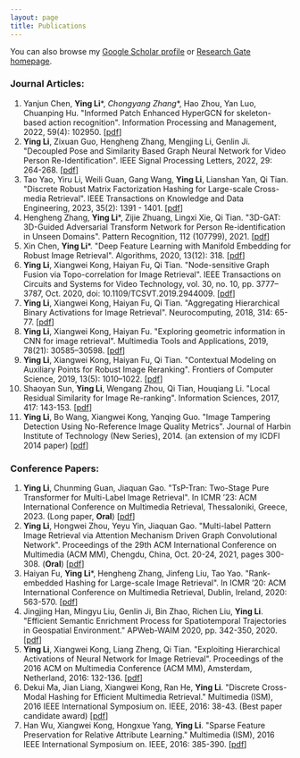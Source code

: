 ```yaml
---
layout: page
title: Publications
---
```


You can also browse my [Google Scholar profile](https://scholar.google.com/citations?user=DkC8JrcAAAAJ&hl=zh-CN) or [Research Gate homepage](https://www.researchgate.net/profile/Ying_Li37/research). 
### Journal Articles:
1. Yanjun Chen, **Ying Li***, *Chongyang Zhang**, Hao Zhou, Yan Luo, Chuanping Hu. "Informed Patch Enhanced HyperGCN for skeleton-based action recognition". Information Processing and Management, 2022, 59(4): 102950. [[pdf](https://www.sciencedirect.com/science/article/abs/pii/S0306457322000723)]
2. **Ying Li**, Zixuan Guo, Hengheng Zhang, Mengjing Li, Genlin Ji. "Decoupled Pose and Similarity Based Graph Neural Network for Video Person Re-Identification". IEEE Signal Processing Letters, 2022, 29: 264-268. [[pdf](https://ieeexplore.ieee.org/document/9633147)]
3. Tao Yao, Yiru Li, Weili Guan, Gang Wang, **Ying Li**, Lianshan Yan, Qi Tian. "Discrete Robust Matrix Factorization Hashing for Large-scale Cross-media Retrieval". IEEE Transactions on Knowledge and Data Engineering, 2023, 35(2): 1391 - 1401. [[pdf](https://ieeexplore.ieee.org/document/9525283)]
4. Hengheng Zhang, **Ying Li***, Zijie Zhuang, Lingxi Xie, Qi Tian. "3D-GAT: 3D-Guided Adversarial Transform Network for Person Re-identification in Unseen Domains". Pattern Recognition, 112 (107799), 2021. [[pdf](https://www.sciencedirect.com/science/article/pii/S0031320320306026)]
5. Xin Chen, **Ying Li***. "Deep Feature Learning with Manifold Embedding for Robust Image Retrieval". Algorithms, 2020, 13(12): 318. [[pdf](https://www.mdpi.com/1999-4893/13/12/318/pdf)]
6. **Ying Li**, Xiangwei Kong, Haiyan Fu, Qi Tian. "Node-sensitive Graph Fusion via Topo-correlation for Image Retrieval". IEEE Transactions on Circuits and Systems for Video Technology, vol. 30, no. 10, pp. 3777–3787, Oct. 2020, doi: 10.1109/TCSVT.2019.2944009. [[pdf](https://ieeexplore.ieee.org/stamp/stamp.jsp?tp=&arnumber=8850059)]
7. **Ying Li**, Xiangwei Kong, Haiyan Fu, Qi Tian. "Aggregating Hierarchical Binary Activations for Image Retrieval". Neurocomputing, 2018, 314: 65-77. [[pdf](https://www.sciencedirect.com/science/article/pii/S0925231218307501)]
8. **Ying Li**, Xiangwei Kong, Haiyan Fu. "Exploring geometric information in CNN for image retrieval". Multimedia Tools and Applications, 2019, 78(21): 30585–30598. [[pdf](https://link.springer.com/article/10.1007/s11042-018-6414-6)]
9. **Ying Li**, Xiangwei Kong, Haiyan Fu, Qi Tian. "Contextual Modeling on Auxiliary Points for Robust Image Reranking". Frontiers of Computer Science, 2019, 13(5): 1010–1022. [[pdf](https://link.springer.com/article/10.1007/s11704-018-7403-7)]
10. Shaoyan Sun, **Ying Li**, Wengang Zhou, Qi Tian, Houqiang Li. "Local Residual Similarity for Image Re-ranking". Information Sciences, 2017, 417: 143-153. [[pdf](https://www.sciencedirect.com/science/article/pii/S0020025516308568)]
11. **Ying Li**, Bo Wang, Xiangwei Kong, Yanqing Guo. "Image Tampering Detection Using No-Reference Image Quality Metrics". Journal of Harbin Institute of Technology (New Series), 2014. (an extension of my ICDFI 2014 paper) [[pdf](http://hit.alljournals.cn/jhit_cn/ch/reader/create_pdf.aspx?file_no=20140610&flag=1&year_id=2014&quarter_id=6)]

### Conference Papers:
1. **Ying Li**, Chunming Guan, Jiaquan Gao. "TsP-Tran: Two-Stage Pure Transformer for Multi-Label Image Retrieval". In ICMR ’23: ACM International Conference on Multimedia Retrieval, Thessaloniki, Greece, 2023. (Long paper, **Oral**) [[pdf](https://doi.org/10.1145/3591106.3592269)]
1. **Ying Li**, Hongwei Zhou, Yeyu Yin, Jiaquan Gao. "Multi-label Pattern Image Retrieval via Attention Mechanism Driven Graph Convolutional Network". Proceedings of the 29th ACM International Conference on Multimedia (ACM MM), Chengdu, China, Oct. 20-24, 2021, pages 300-308. (**Oral**) [[pdf](https://dl.acm.org/doi/abs/10.1145/3474085.3475695)]
2. Haiyan Fu, **Ying Li***, Hengheng Zhang, Jinfeng Liu, Tao Yao. "Rank-embedded Hashing for Large-scale Image Retrieval". In ICMR ’20: ACM International Conference on Multimedia Retrieval, Dublin, Ireland, 2020: 563-570. [[pdf](https://dl.acm.org/doi/abs/10.1145/3372278.3390716)]
3. Jingjing Han, Mingyu Liu, Genlin Ji, Bin Zhao, Richen Liu, **Ying Li**. "Efficient Semantic Enrichment Process for Spatiotemporal Trajectories in Geospatial Environment." APWeb-WAIM 2020, pp. 342-350, 2020. [[pdf](https://link.springer.com/chapter/10.1007/978-3-030-60290-1_27)]
4. **Ying Li**, Xiangwei Kong, Liang Zheng, Qi Tian. "Exploiting Hierarchical Activations of Neural Network for Image Retrieval". Proceedings of the 2016 ACM on Multimedia Conference (ACM MM), Amsterdam, Netherland, 2016: 132-136. [[pdf](http://dl.acm.org/citation.cfm?id=2967197)]
5. Dekui Ma, Jian Liang, Xiangwei Kong, Ran He, **Ying Li**. "Discrete Cross-Modal Hashing for Efficient Multimedia Retrieval." Multimedia (ISM), 2016 IEEE International Symposium on. IEEE, 2016: 38-43. (Best paper candidate award) [[pdf](http://ieeexplore.ieee.org/stamp/stamp.jsp?arnumber=7823584)]
6. Han Wu, Xiangwei Kong, Hongxue Yang, **Ying Li**. "Sparse Feature Preservation for Relative Attribute Learning." Multimedia (ISM), 2016 IEEE International Symposium on. IEEE, 2016: 385-390. [[pdf](http://ieeexplore.ieee.org/stamp/stamp.jsp?arnumber=7823652)]



